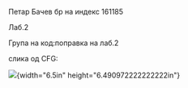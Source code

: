 Петар Бачев бр на индекс 161185

Лаб.2

Група на код:поправка на лаб.2

слика од CFG:

![](media/image1.jpeg){width="6.5in" height="6.490972222222222in"}
